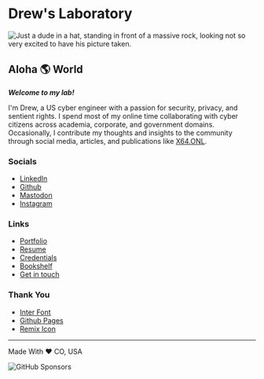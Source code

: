 # Drew's Laboratory
![Just a dude in a hat, standing in front of a massive rock, looking not so very excited to have his picture taken.](https://drew.x64.onl/images/IMG_2604.webp)

## Aloha 🌎 World
***Welcome to my lab!***

I'm Drew, a US cyber engineer with a passion for security, privacy, and sentient rights. I spend most of my online time collaborating with cyber citizens across academia, corporate, and government domains. Occasionally, I contribute my thoughts and insights to the community through social media, articles, and  publications like [X64.ONL](https://x64.onl).

### Socials
- [LinkedIn](https://www.linkedin.com/in/x64)
- [Github](https://github.com/x64onl)
- [Mastodon](https://mas.x64.onl/@drew)
- [Instagram](https://www.instagram.com/x64.onl)

### Links
- [Portfolio](https://x64.onl/author/drew/)
- [Resume](https://drew.x64.onl/resume/)
- [Credentials](https://www.credly.com/users/x64)
- [Bookshelf](https://www.goodreads.com/review/list/81903126-drew?shelf=favorites)
- [Get in touch](mailto:drew@x64.onl?subject=Hello)

### Thank You
- [Inter Font](https://rsms.me/inter/)
- [Github Pages](https://pages.github.com)
- [Remix Icon](https://remixicon.com)

---

Made With &hearts; CO, USA

![GitHub Sponsors](https://img.shields.io/github/sponsors/x64onl)
